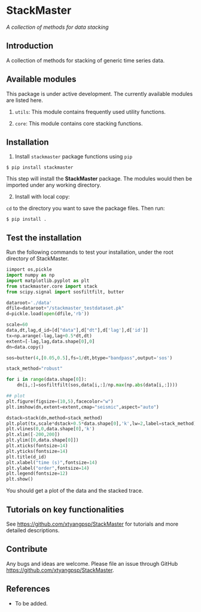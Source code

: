 # StackMaster
*A collection of methods for data stacking*

## Introduction
A collection of methods for stacking of generic time series data.

## Available modules
This package is under active development. The currently available modules are listed here.

1. `utils`: This module contains frequently used utility functions.

2. `core`: This module contains core stacking functions.

## Installation
1. Install `stackmaster` package functions using `pip`

```
$ pip install stackmaster
```

This step will install the **StackMaster** package. The modules would then be imported under any working directory.

2. Install with local copy:

`cd` to the directory you want to save the package files. Then run:

```
$ pip install .
```

## Test the installation

Run the following commands to test your installation, under the root directory of StackMaster.

```python
iimport os,pickle
import numpy as np
import matplotlib.pyplot as plt
from stackmaster.core import stack
from scipy.signal import sosfiltfilt, butter

dataroot='./data'
dfile=dataroot+"/stackmaster_testdataset.pk"
d=pickle.load(open(dfile,'rb'))

scale=60
data,dt,lag,d_id=[d["data"],d["dt"],d['lag'],d['id']]
tx=np.arange(-lag,lag+0.5*dt,dt)
extent=[-lag,lag,data.shape[0],0]
dn=data.copy()

sos=butter(4,[0.05,0.5],fs=1/dt,btype="bandpass",output='sos')

stack_method="robust"

for i in range(data.shape[0]):
    dn[i,:]=sosfiltfilt(sos,data[i,:]/np.max(np.abs(data[i,:])))

## plot
plt.figure(figsize=(10,5),facecolor="w")
plt.imshow(dn,extent=extent,cmap="seismic",aspect="auto")

dstack=stack(dn,method=stack_method)
plt.plot(tx,scale*dstack+0.5*data.shape[0],'k',lw=2,label=stack_method)
plt.vlines(0,0,data.shape[0],'k')
plt.xlim([-200,200])
plt.ylim([0,data.shape[0]])
plt.xticks(fontsize=14)
plt.yticks(fontsize=14)
plt.title(d_id)
plt.xlabel("time (s)",fontsize=14)
plt.ylabel("order",fontsize=14)
plt.legend(fontsize=12)
plt.show()

```

You should get a plot of the data and the stacked trace.


## Tutorials on key functionalities
See https://github.com/xtyangpsp/StackMaster for tutorials and more detailed descriptions.


## Contribute
Any bugs and ideas are welcome. Please file an issue through GitHub https://github.com/xtyangpsp/StackMaster.


## References
* To be added.
